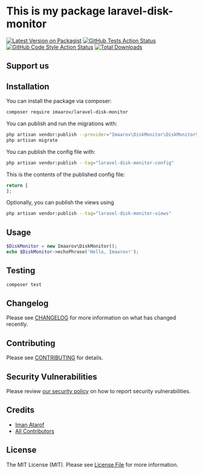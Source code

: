 # This is my package laravel-disk-monitor

[![Latest Version on Packagist](https://img.shields.io/packagist/v/imaarov/laravel-disk-monitor.svg?style=flat-square)](https://packagist.org/packages/imaarov/laravel-disk-monitor)
[![GitHub Tests Action Status](https://img.shields.io/github/actions/workflow/status/imaarov/laravel-disk-monitor/run-tests.yml?branch=main&label=tests&style=flat-square)](https://github.com/imaarov/laravel-disk-monitor/actions?query=workflow%3Arun-tests+branch%3Amain)
[![GitHub Code Style Action Status](https://img.shields.io/github/actions/workflow/status/imaarov/laravel-disk-monitor/fix-php-code-style-issues.yml?branch=main&label=code%20style&style=flat-square)](https://github.com/imaarov/laravel-disk-monitor/actions?query=workflow%3A"Fix+PHP+code+style+issues"+branch%3Amain)
[![Total Downloads](https://img.shields.io/packagist/dt/imaarov/laravel-disk-monitor.svg?style=flat-square)](https://packagist.org/packages/imaarov/laravel-disk-monitor)

## Support us


## Installation

You can install the package via composer:

```bash
composer require imaarov/laravel-disk-monitor
```

You can publish and run the migrations with:

```bash
php artisan vendor:publish --provider="Imaarov\DiskMonitor\DiskMonitorServiceProvider"
php artisan migrate
```

You can publish the config file with:

```bash
php artisan vendor:publish --tag="laravel-disk-monitor-config"
```

This is the contents of the published config file:

```php
return [
];
```

Optionally, you can publish the views using

```bash
php artisan vendor:publish --tag="laravel-disk-monitor-views"
```

## Usage

```php
$DiskMonitor = new Imaarov\DiskMonitor();
echo $DiskMonitor->echoPhrase('Hello, Imaarov!');
```

## Testing

```bash
composer test
```

## Changelog

Please see [CHANGELOG](CHANGELOG.md) for more information on what has changed recently.

## Contributing

Please see [CONTRIBUTING](CONTRIBUTING.md) for details.

## Security Vulnerabilities

Please review [our security policy](../../security/policy) on how to report security vulnerabilities.

## Credits

- [Iman Atarof](https://github.com/imaarov)
- [All Contributors](../../contributors)

## License

The MIT License (MIT). Please see [License File](LICENSE.md) for more information.

